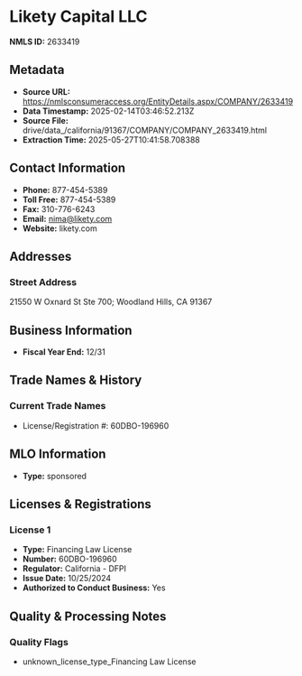 # Likety Capital LLC

**NMLS ID:** 2633419

## Metadata
- **Source URL:** https://nmlsconsumeraccess.org/EntityDetails.aspx/COMPANY/2633419
- **Data Timestamp:** 2025-02-14T03:46:52.213Z
- **Source File:** drive/data_/california/91367/COMPANY/COMPANY_2633419.html
- **Extraction Time:** 2025-05-27T10:41:58.708388

## Contact Information
- **Phone:** 877-454-5389
- **Toll Free:** 877-454-5389
- **Fax:** 310-776-6243
- **Email:** nima@likety.com
- **Website:** likety.com

## Addresses
### Street Address
21550 W Oxnard St Ste 700; Woodland Hills, CA 91367

## Business Information
- **Fiscal Year End:** 12/31

## Trade Names & History
### Current Trade Names
- License/Registration #: 60DBO-196960

## MLO Information
- **Type:** sponsored

## Licenses & Registrations

### License 1
- **Type:** Financing Law License
- **Number:** 60DBO-196960
- **Regulator:** California - DFPI
- **Issue Date:** 10/25/2024
- **Authorized to Conduct Business:** Yes

## Quality & Processing Notes
### Quality Flags
- unknown_license_type_Financing Law License
